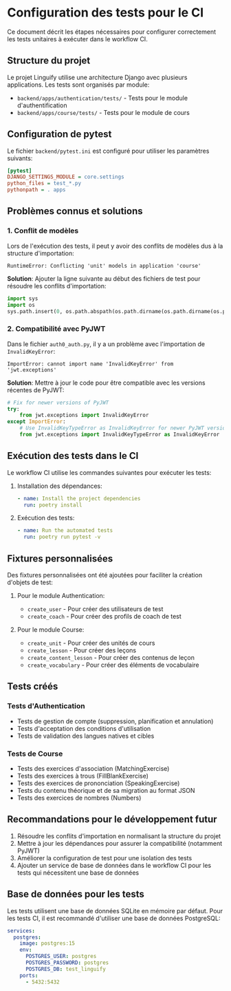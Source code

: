 # Configuration des tests pour le CI

Ce document décrit les étapes nécessaires pour configurer correctement les tests unitaires à exécuter dans le workflow CI.

## Structure du projet

Le projet Linguify utilise une architecture Django avec plusieurs applications. Les tests sont organisés par module:

- `backend/apps/authentication/tests/` - Tests pour le module d'authentification
- `backend/apps/course/tests/` - Tests pour le module de cours

## Configuration de pytest

Le fichier `backend/pytest.ini` est configuré pour utiliser les paramètres suivants:

```ini
[pytest]
DJANGO_SETTINGS_MODULE = core.settings
python_files = test_*.py
pythonpath = . apps
```

## Problèmes connus et solutions

### 1. Conflit de modèles

Lors de l'exécution des tests, il peut y avoir des conflits de modèles dus à la structure d'importation:

```
RuntimeError: Conflicting 'unit' models in application 'course'
```

**Solution**: Ajouter la ligne suivante au début des fichiers de test pour résoudre les conflits d'importation:

```python
import sys
import os
sys.path.insert(0, os.path.abspath(os.path.dirname(os.path.dirname(os.path.dirname(os.path.dirname(__file__))))))
```

### 2. Compatibilité avec PyJWT

Dans le fichier `auth0_auth.py`, il y a un problème avec l'importation de `InvalidKeyError`:

```
ImportError: cannot import name 'InvalidKeyError' from 'jwt.exceptions'
```

**Solution**: Mettre à jour le code pour être compatible avec les versions récentes de PyJWT:

```python
# Fix for newer versions of PyJWT
try:
    from jwt.exceptions import InvalidKeyError
except ImportError:
    # Use InvalidKeyTypeError as InvalidKeyError for newer PyJWT versions
    from jwt.exceptions import InvalidKeyTypeError as InvalidKeyError
```

## Exécution des tests dans le CI

Le workflow CI utilise les commandes suivantes pour exécuter les tests:

1. Installation des dépendances:
   ```yaml
   - name: Install the project dependencies
     run: poetry install
   ```

2. Exécution des tests:
   ```yaml
   - name: Run the automated tests
     run: poetry run pytest -v
   ```

## Fixtures personnalisées

Des fixtures personnalisées ont été ajoutées pour faciliter la création d'objets de test:

1. Pour le module Authentication:
   - `create_user` - Pour créer des utilisateurs de test
   - `create_coach` - Pour créer des profils de coach de test

2. Pour le module Course:
   - `create_unit` - Pour créer des unités de cours
   - `create_lesson` - Pour créer des leçons
   - `create_content_lesson` - Pour créer des contenus de leçon
   - `create_vocabulary` - Pour créer des éléments de vocabulaire

## Tests créés

### Tests d'Authentication

- Tests de gestion de compte (suppression, planification et annulation)
- Tests d'acceptation des conditions d'utilisation
- Tests de validation des langues natives et cibles

### Tests de Course

- Tests des exercices d'association (MatchingExercise)
- Tests des exercices à trous (FillBlankExercise)
- Tests des exercices de prononciation (SpeakingExercise)
- Tests du contenu théorique et de sa migration au format JSON
- Tests des exercices de nombres (Numbers)

## Recommandations pour le développement futur

1. Résoudre les conflits d'importation en normalisant la structure du projet
2. Mettre à jour les dépendances pour assurer la compatibilité (notamment PyJWT)
3. Améliorer la configuration de test pour une isolation des tests
4. Ajouter un service de base de données dans le workflow CI pour les tests qui nécessitent une base de données

## Base de données pour les tests

Les tests utilisent une base de données SQLite en mémoire par défaut. Pour les tests CI, il est recommandé d'utiliser une base de données PostgreSQL:

```yaml
services:
  postgres:
    image: postgres:15
    env:
      POSTGRES_USER: postgres
      POSTGRES_PASSWORD: postgres
      POSTGRES_DB: test_linguify
    ports:
      - 5432:5432
```